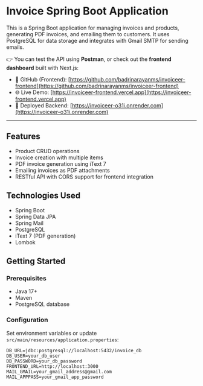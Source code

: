 # Invoice Spring Boot Application

This is a Spring Boot application for managing invoices and products, generating PDF invoices, and emailing them to customers. It uses PostgreSQL for data storage and integrates with Gmail SMTP for sending emails.

👉 You can test the API using **Postman**, or check out the **frontend dashboard** built with Next.js:
- 🔗 GitHub (Frontend): [https://github.com/badrinarayanms/invoiceer-frontend](https://github.com/badrinarayanms/invoiceer-frontend)
- 🌐 Live Demo: [https://invoiceer-frontend.vercel.app](https://invoiceer-frontend.vercel.app)
- 🚀 Deployed Backend: [https://invoiceer-o31i.onrender.com](https://invoiceer-o31i.onrender.com)

---

## Features

- Product CRUD operations
- Invoice creation with multiple items
- PDF invoice generation using iText 7
- Emailing invoices as PDF attachments
- RESTful API with CORS support for frontend integration

## Technologies Used

- Spring Boot
- Spring Data JPA
- Spring Mail
- PostgreSQL
- iText 7 (PDF generation)
- Lombok

## Getting Started

### Prerequisites

- Java 17+
- Maven
- PostgreSQL database

### Configuration

Set environment variables or update `src/main/resources/application.properties`:

```properties
DB_URL=jdbc:postgresql://localhost:5432/invoice_db
DB_USER=your_db_user
DB_PASSWORD=your_db_password
FRONTEND_URL=http://localhost:3000
MAIL_GMAIL=your_gmail_address@gmail.com
MAIL_APPPASS=your_gmail_app_password
